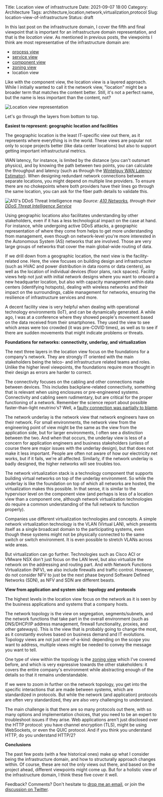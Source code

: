 Title: Location view of infrastructure
Date: 2021-09-07 18:00
Category: Architecture
Tags: architecture,location,network,virtualization,protocol
Slug: location-view-of-infrastructure
Status: draft

In this last post on the infrastructure domain, I cover the fifth and final
viewpoint that is important for an infrastructure domain representation, and
that is the *location view*. As mentioned in previous posts, the viewpoints I
think are most representative of the infrastructure domain are:

* [process view]({filename}/2021/09/process-view-of-infrastructure.md)
* [service view]({filename}/2021/06/an-it-services-overview.md)
* [component view]({filename}/2021/08/component-view-of-infrastructure.md)
* [zoning view]({filename}/2017/06/structuring-infrastructural-deployments.md)
* location view

Like with the component view, the location view is a layered approach. While I
initially wanted to call it the network view, "location" might be a broader
term that matches the content better. Still, it's not a perfect name, but the
name is less important than the content, not?

![Location view representation]({static}/images/202109/location-view.png)

Let's go through the layers from bottom to top.

**Easiest to represent: geographic location and facilities**

The geographic location is the least IT-specific view out there, as it
represents where everything is in the world. These views are popular not only to
scope projects better (like data center locations) but also to support getting
important infrastructural metrics.

WAN latency, for instance, is limited by the distance (you can't outsmart
physics), and by knowing the path between two points, you can calculate the
throughput and latency (such as through the [Wintelguy WAN Latency
Estimator](https://wintelguy.com/wanlat.html)). When designing redundant network
connections between separate locations, you might depend on multiple line
providers. To ensure there are no chokepoints where both providers have their
lines go through the same location, you can ask for the fiber path details to
validate this.

![A10's DDoS Threat Intelligence
map]({static}/images/202109/a10-ddos-threat-intelligence.jpg)
*Source: [A10 Networks](https://www.a10networks.com/), through their [DDoS
Threat Intelligence
Service](https://www.a10networks.com/products/network-security-services/threat-intelligence-service/)*

Using geographic locations also facilitates understanding by other stakeholders,
even if it has a less technological impact on the case at hand. For instance,
while undergoing active DDoS attacks, a geographic representation of where they
come from helps to get more understanding from management, even though on
network-level you're more interested in the Autonomous System (AS) networks that
are involved. Those are very large groups of networks that cover the main
global-wide routing of data.

If we drill down from a geographic location, the next view is the
facility-related one. Here, the view focuses on building design and
infrastructure (such as HVAC and power distribution in data rooms or data
centers), as well as the location of individual devices (floor plans, rack
spaces). Facility views help not just with initial network designs where you
want to onboard a new headquarter location, but also with capacity management
within data centers (identifying hotspots), dealing with wireless networks and
their impact on the surroundings, cable management for networks, ensuring the
resilience of infrastructure services and more.

A decent facility view is very helpful when dealing with operational technology
environments (IoT), and can be dynamically generated. A while ago, I was at a
conference where they showed people's movement based on the data received from
their smartphones. They used the view to see which areas were too crowded (it
was pre-COVID times), as well as to see if there are sudden movements that might
indicate problems or threats.

**Foundations for networks: connectivity, underlay, and virtualization**

The next three layers in the location view focus on the foundations for a
company's network. They are strongly IT oriented with the main stakeholders
being the telco- and infrastructure related teams and roles. Unlike the higher
level viewpoints, the foundations require more thought in their design as errors
are harder to correct.

The connectivity focuses on the cabling and other connections made between
devices. This includes backplane-related connectivity, something that is
relevant when using enclosures or pre-engineered systems. Connectivity and
cabling seem rudimentary, but are critical for the proper functioning of a
network. Remember the science report about possible faster-than-light
neutrino's? Well, a [faulty connection was partially to
blame](http://blogs.nature.com/news/2012/02/faster-than-light-neutrino-measurement-has-two-possible-errors.html).

The network underlay is the network view that network engineers have on their
network. For small environments, the network view from the engineering point of
view might be the same as the view from the application side, but for larger
environments, I often see a distinction between the two. And when that occurs,
the underlay view is less of a concern for application engineers and business
stakeholders (unless of course there are major issues with the underlay design),
but that does not make it less important. People are often not aware of how our
electricity net works, but if it fails, we're all affected. Similarly, if the
network underlay is badly designed, the higher networks will see troubles too.

The network virtualization stack is a technology component that supports
building virtual networks on top of the underlay environment. So while the
underlay is like the foundation on top of which all networks are hosted, the
virtualization makes this possible. In that sense, it is similar to the
hypervisor level on the component view (and perhaps is less of a location view
than a component one, although network virtualization technologies do require a
common understanding of the full network to function properly).

Companies use different virtualization technologies and concepts. A simple
network virtualization technology is the VLAN (Virtual LAN), which presents
itself as a single broadcast domain to the participating systems, even though
these systems might not be physically connected to the same switch or switch
environment. It is even possible to stretch VLANs across wide areas.

But virtualization can go further. Technologies such as Cisco ACI or VMware NSX
don't just focus on the LAN level, but also virtualize the network on the
addressing and routing part. And with Network Functions Virtualization (NFV), we
also include firewalls and traffic control. However, do not consider NFV to just
be the next phase beyond Software Defined Networks (SDN), as NFV and SDN are
different beasts.

**View from application and system side: topology and protocols**

The highest levels in the location view focus on the network as it is seen by
the business applications and systems that a company hosts.

The network topology is the view on segregation, segments/subnets, and the
network functions that take part in the overall environment (such as DNS/DHCP/IP
address management, firewall functionality, proxies, and other gateways). This
is the view that is probably going to change the most, as it constantly evolves
based on business demand and IT evolutions. Topology views are not just
one-of-a-kind: depending on the scope you want to address, multiple views might
be needed to convey the message you want to tell.

One type of view within the topology is the [zoning
view]({filename}/2017/06/structuring-infrastructural-deployments.md) which I've
covered before, and which is very expressive towards the other stakeholders: it
covers the entire company's environment while abstracting enough of the details
so that it remains understandable.

If we were to zoom in further on the network topology, you get into the specific
interactions that are made between systems, which are standardized in protocols.
But while the network (and application) protocols are often very standardized,
they are also very challenging to understand.

The main challenge is that there are so many protocols out there, with so many
options and implementation choices, that you need to be an expert to
troubleshoot issues if they arise. Web applications aren't just disclosed over
the HTTP protocol: you have channel encryption (TLS), might be using WebSockets,
or even the QUIC protocol. And if you think you understand HTTP, do you
understand HTTP/2?

**Conclusions**

The past few posts (with a few historical ones) make up what I consider being 
the infrastructure domain, and how to structurally approach changes within. Of
course, these are not the only views out there, and based on the project ahead,
different viewpoints might come up. But for a holistic view of the
infrastructure domain, I think these five cover it well.

Feedback? Comments? Don't hesitate to [drop me an
email](mailto:sven.vermeulen@siphos.be), or join the [discussion on
Twitter](TODO).

<!-- PELICAN_END_SUMMARY -->
